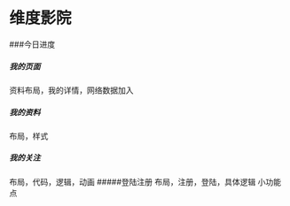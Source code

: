 # 维度影院
###今日进度
##### 我的页面
资料布局，我的详情，网络数据加入
##### 我的资料
布局，样式
##### 我的关注
布局，代码，逻辑，动画
#####登陆注册
布局，注册，登陆，具体逻辑
小功能点

